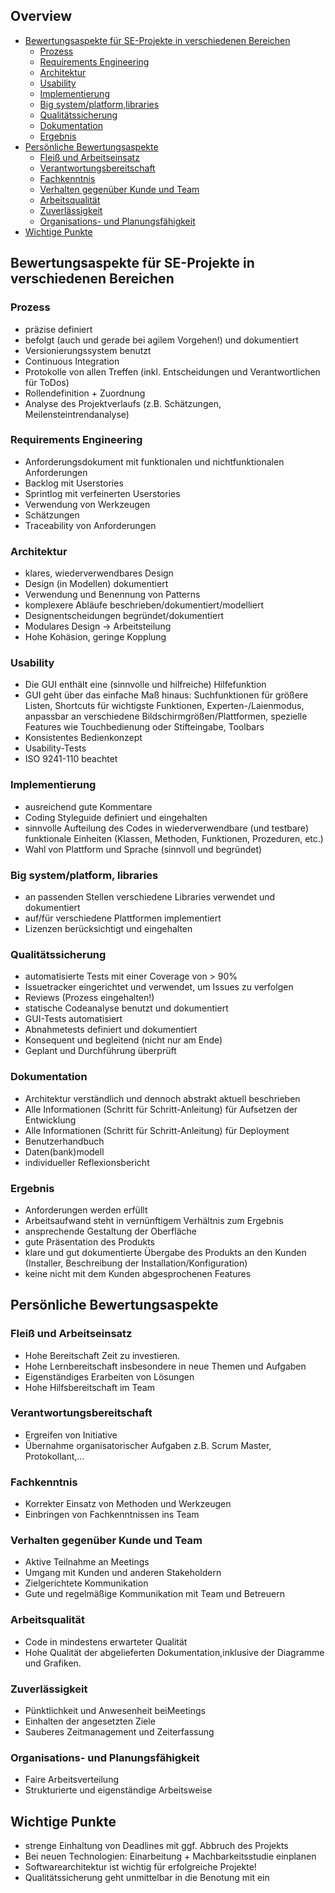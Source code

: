 ## Overview
- [Bewertungsaspekte für SE-Projekte in verschiedenen Bereichen](#bewertungsaspekte-für-SE-Projekte-in-verschiedenen-Bereiche) 
    - [Prozess](#prozess)
    - [Requirements Engineering](#requirements-engineering) 
    - [Architektur](#architektur) 
    - [Usability](#usability)  
    - [Implementierung](#implementierung) 
    - [Big system/platform,libraries](#big-system/platform-libraries) 
    - [Qualitätssicherung](#qualitätssicherung) 
    - [Dokumentation](#dokumentation) 
    - [Ergebnis](#ergebnis) 
- [Persönliche Bewertungsaspekte](#persönliche-bewertungsaspekte) 
    - [Fleiß und Arbeitseinsatz](#fleiß-und-arbeitseinsatz) 
    - [Verantwortungsbereitschaft](#verantwortungsbereitschaft) 
    - [Fachkenntnis](#fachkenntnis) 
    - [Verhalten gegenüber Kunde und Team](#verhalten-gegenüber-kunde-und-team) 
    - [Arbeitsqualität](#arbeitsqualität) 
    - [Zuverlässigkeit](#zuverlässigkeit) 
    - [Organisations- und Planungsfähigkeit](#organisations-und-planungsfähigkeit) 
- [Wichtige Punkte](#wichtige-punkte) 

## Bewertungsaspekte für SE-Projekte in verschiedenen Bereichen

### Prozess
- präzise definiert
- befolgt (auch und gerade bei agilem Vorgehen!) und
dokumentiert
- Versionierungssystem benutzt
- Continuous Integration
- Protokolle von allen Treffen (inkl. Entscheidungen
und Verantwortlichen für ToDos)
- Rollendefinition + Zuordnung
- Analyse des Projektverlaufs (z.B. Schätzungen,
Meilensteintrendanalyse)

### Requirements Engineering 
- Anforderungsdokument mit funktionalen und nichtfunktionalen Anforderungen
- Backlog mit Userstories
- Sprintlog mit verfeinerten Userstories
- Verwendung von Werkzeugen
- Schätzungen
- Traceability von Anforderungen

### Architektur
- klares, wiederverwendbares Design
- Design (in Modellen) dokumentiert
- Verwendung und Benennung von Patterns
- komplexere Abläufe
beschrieben/dokumentiert/modelliert
- Designentscheidungen begründet/dokumentiert
- Modulares Design → Arbeitsteilung
- Hohe Kohäsion, geringe Kopplung

### Usability 
- Die GUI enthält eine (sinnvolle und hilfreiche)
Hilfefunktion
- GUI geht über das einfache Maß hinaus:
Suchfunktionen für größere Listen, Shortcuts für
wichtigste Funktionen, Experten-/Laienmodus,
anpassbar an verschiedene
Bildschirmgrößen/Plattformen, spezielle Features
wie Touchbedienung oder Stifteingabe, Toolbars
- Konsistentes Bedienkonzept
- Usability-Tests
- ISO 9241-110 beachtet

### Implementierung
- ausreichend gute Kommentare
- Coding Styleguide definiert und eingehalten
- sinnvolle Aufteilung des Codes in
wiederverwendbare (und testbare) funktionale
Einheiten (Klassen, Methoden, Funktionen,
Prozeduren, etc.)
- Wahl von Plattform und Sprache (sinnvoll und
begründet)

### Big system/platform, libraries
- an passenden Stellen verschiedene Libraries
verwendet und dokumentiert
- auf/für verschiedene Plattformen implementiert
- Lizenzen berücksichtigt und eingehalten

### Qualitätssicherung
- automatisierte Tests mit einer Coverage von > 90%
- Issuetracker eingerichtet und verwendet, um Issues
zu verfolgen
- Reviews (Prozess eingehalten!)
- statische Codeanalyse benutzt und dokumentiert
- GUI-Tests automatisiert
- Abnahmetests definiert und dokumentiert
- Konsequent und begleitend (nicht nur am Ende)
- Geplant und Durchführung überprüft

### Dokumentation
- Architektur verständlich und dennoch abstrakt
aktuell beschrieben
- Alle Informationen (Schritt für Schritt-Anleitung) für
Aufsetzen der Entwicklung
- Alle Informationen (Schritt für Schritt-Anleitung) für
Deployment
- Benutzerhandbuch
- Daten(bank)modell
- individueller Reflexionsbericht

### Ergebnis
- Anforderungen werden erfüllt
- Arbeitsaufwand steht in vernünftigem Verhältnis
zum Ergebnis
- ansprechende Gestaltung der Oberfläche
- gute Präsentation des Produkts
- klare und gut dokumentierte Übergabe des Produkts
an den Kunden (Installer, Beschreibung der
Installation/Konfiguration)
- keine nicht mit dem Kunden abgesprochenen
Features

## Persönliche Bewertungsaspekte
### Fleiß und Arbeitseinsatz
- Hohe Bereitschaft Zeit zu investieren.
- Hohe Lernbereitschaft insbesondere in neue Themen und Aufgaben
- Eigenständiges Erarbeiten von Lösungen
- Hohe Hilfsbereitschaft im Team

### Verantwortungsbereitschaft
- Ergreifen von Initiative
- Übernahme organisatorischer Aufgaben z.B. Scrum Master, Protokollant,…

### Fachkenntnis
- Korrekter Einsatz von Methoden und Werkzeugen
- Einbringen von Fachkenntnissen ins Team

### Verhalten gegenüber Kunde und Team
- Aktive Teilnahme an Meetings
- Umgang mit Kunden und anderen Stakeholdern 
- Zielgerichtete Kommunikation
- Gute und regelmäßige Kommunikation mit Team und Betreuern

### Arbeitsqualität
- Code in mindestens erwarteter Qualität
- Hohe Qualität der abgelieferten Dokumentation,inklusive der Diagramme und Grafiken.

### Zuverlässigkeit
- Pünktlichkeit und Anwesenheit beiMeetings
- Einhalten der angesetzten Ziele
- Sauberes Zeitmanagement und Zeiterfassung

### Organisations- und Planungsfähigkeit
- Faire Arbeitsverteilung
- Strukturierte und eigenständige Arbeitsweise

## Wichtige Punkte
- strenge Einhaltung von Deadlines mit ggf. Abbruch des Projekts
- Bei neuen Technologien: Einarbeitung + Machbarkeitsstudie einplanen
- Softwarearchitektur ist wichtig für erfolgreiche Projekte!
- Qualitätssicherung geht unmittelbar in die Benotung mit ein